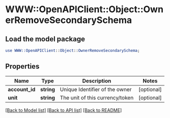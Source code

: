 # WWW::OpenAPIClient::Object::OwnerRemoveSecondarySchema

## Load the model package
```perl
use WWW::OpenAPIClient::Object::OwnerRemoveSecondarySchema;
```

## Properties
Name | Type | Description | Notes
------------ | ------------- | ------------- | -------------
**account_id** | **string** | Unique Identifier of the owner | [optional] 
**unit** | **string** | The unit of this currency/token | [optional] 

[[Back to Model list]](../README.md#documentation-for-models) [[Back to API list]](../README.md#documentation-for-api-endpoints) [[Back to README]](../README.md)


